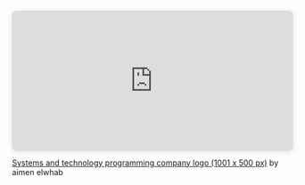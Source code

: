 <div style="position: relative; width: 100%; height: 0; padding-top: 49.9500%;
 padding-bottom: 0; box-shadow: 0 2px 8px 0 rgba(63,69,81,0.16); margin-top: 1.6em; margin-bottom: 0.9em; overflow: hidden;
 border-radius: 8px; will-change: transform;">
  <iframe loading="lazy" style="position: absolute; width: 100%; height: 100%; top: 0; left: 0; border: none; padding: 0;margin: 0;"
    src="https:&#x2F;&#x2F;www.canva.com&#x2F;design&#x2F;DAF20cyui9s&#x2F;view?embed" allowfullscreen="allowfullscreen" allow="fullscreen">
  </iframe>
</div>
<a href="https:&#x2F;&#x2F;www.canva.com&#x2F;design&#x2F;DAF20cyui9s&#x2F;view?utm_content=DAF20cyui9s&amp;utm_campaign=designshare&amp;utm_medium=embeds&amp;utm_source=link" target="_blank" rel="noopener">Systems and technology programming company logo (1001 x 500 px)</a> by aimen elwhab
